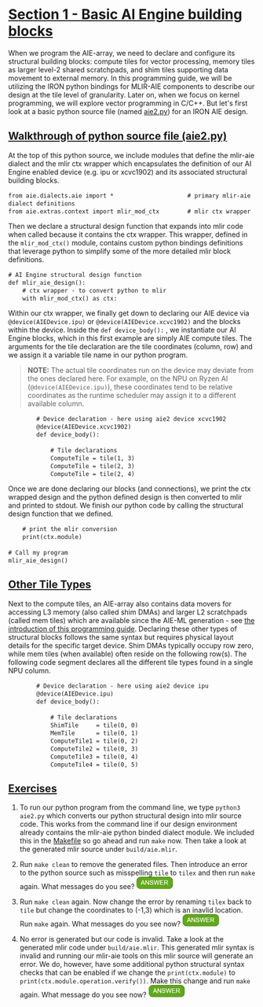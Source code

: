 <!---//===- README.md --------------------------*- Markdown -*-===//
//
// This file is licensed under the Apache License v2.0 with LLVM Exceptions.
// See https://llvm.org/LICENSE.txt for license information.
// SPDX-License-Identifier: Apache-2.0 WITH LLVM-exception
//
// Copyright (C) 2022, Advanced Micro Devices, Inc.
// 
//===----------------------------------------------------------------------===//-->

# <ins>Section 1 - Basic AI Engine building blocks</ins>

When we program the AIE-array, we need to declare and configure its structural building blocks: compute tiles for vector processing, memory tiles as larger level-2 shared scratchpads, and shim tiles supporting data movement to external memory. In this programming guide, we will be utilizing the IRON python bindings for MLIR-AIE components to describe our design at the tile level of granularity. Later on, when we focus on kernel programming, we will explore vector programming in C/C++. But let's first look at a basic python source file (named [aie2.py](./aie2.py)) for an IRON AIE design.

## <ins>Walkthrough of python source file (aie2.py)</ins>
At the top of this python source, we include modules that define the mlir-aie dialect and the mlir ctx wrapper which encapsulates the definition of our AI Engine enabled device (e.g. ipu or xcvc1902) and its associated structural building blocks.

```
from aie.dialects.aie import *                     # primary mlir-aie dialect definitions
from aie.extras.context import mlir_mod_ctx        # mlir ctx wrapper 
```
Then we declare a structural design function that expands into mlir code when called because it contains the ctx wrapper. This wrapper, defined in the `mlir_mod_ctx()` module, contains custom python bindings definitions that leverage python to simplify some of the more detailed mlir block definitions. 
```
# AI Engine structural design function
def mlir_aie_design():
    # ctx wrapper - to convert python to mlir
    with mlir_mod_ctx() as ctx:
```
Within our ctx wrapper, we finally get down to declaring our AIE device via `@device(AIEDevice.ipu)` or `@device(AIEDevice.xcvc1902)` and the blocks within the device. Inside the `def device_body():` , we instantiate our AI Engine blocks, which in this first example are simply AIE compute tiles. The arguments for the tile declaration are the tile coordinates (column, row) and we assign it a variable tile name in our python program.

> **NOTE:**  The actual tile coordinates run on the device may deviate from the ones declared here. For example, on the NPU on Ryzen AI (`@device(AIEDevice.ipu)`), these coordinates tend to be relative coordinates as the runtime scheduler may assign it to a different available column.

```
        # Device declaration - here using aie2 device xcvc1902
        @device(AIEDevice.xcvc1902)
        def device_body():

            # Tile declarations
            ComputeTile = tile(1, 3)
            ComputeTile = tile(2, 3)
            ComputeTile = tile(2, 4)
```
Once we are done declaring our blocks (and connections), we print the ctx wrapped design and the python defined design is then converted to mlir and printed to stdout. We finish our python code by calling the structural design function that we defined.
```
    # print the mlir conversion
    print(ctx.module)

# Call my program
mlir_aie_design()
```

## <ins>Other Tile Types</ins>
Next to the compute tiles, an AIE-array also contains data movers for accessing L3 memory (also called shim DMAs) and larger L2 scratchpads (called mem tiles) which are available since the AIE-ML generation - see [the introduction of this programming guide](../README.md). Declaring these other types of structural blocks follows the same syntax but requires physical layout details for the specific target device. Shim DMAs typically occupy row zero, while mem tiles (when available) often reside on the following row(s). The following code segment declares all the different tile types found in a single NPU column.

```
        # Device declaration - here using aie2 device ipu
        @device(AIEDevice.ipu)
        def device_body():

            # Tile declarations
            ShimTile     = tile(0, 0)
            MemTile      = tile(0, 1)
            ComputeTile1 = tile(0, 2)
            ComputeTile2 = tile(0, 3)
            ComputeTile3 = tile(0, 4)
            ComputeTile4 = tile(0, 5)
```

## <u>Exercises</u>
1. To run our python program from the command line, we type `python3 aie2.py` which converts our python structural design into mlir source code. This works from the command line if our design environment already contains the mlir-aie python binded dialect module. We included this in the [Makefile](./Makefile) so go ahead and run `make` now. Then take a look at the generated mlir source under `build/aie.mlir`.

2. Run `make clean` to remove the generated files. Then introduce an error to the python source such as misspelling `tile` to `tilex` and then run `make` again. What messages do you see? <img src="../../mlir_tutorials/images/answer1.jpg" title="There is python error because tilex is not recognized." height=25>

3. Run `make clean` again. Now change the error by renaming `tilex` back to `tile` but change the coordinates to (-1,3) which is an inavlid location. Run `make` again. What messages do you see now? <img src="../../mlir_tutorials/images/answer1.jpg" title="No error is generated." height=25>

4. No error is generated but our code is invalid. Take a look at the generated mlir code under `build/aie.mlir`. This generated mlir syntax is invalid and running our mlir-aie tools on this mlir source will generate an error. We do, however, have some additional python structural syntax checks that can be enabled if we change the `print(ctx.module)` to `print(ctx.module.operation.verify())`. Make this change and run `make` again. What message do you see now? <img src="../../mlir_tutorials/images/answer1.jpg" title="It now says column value fails to satisfy the constraint because the minimum value is 0" height=25> 

